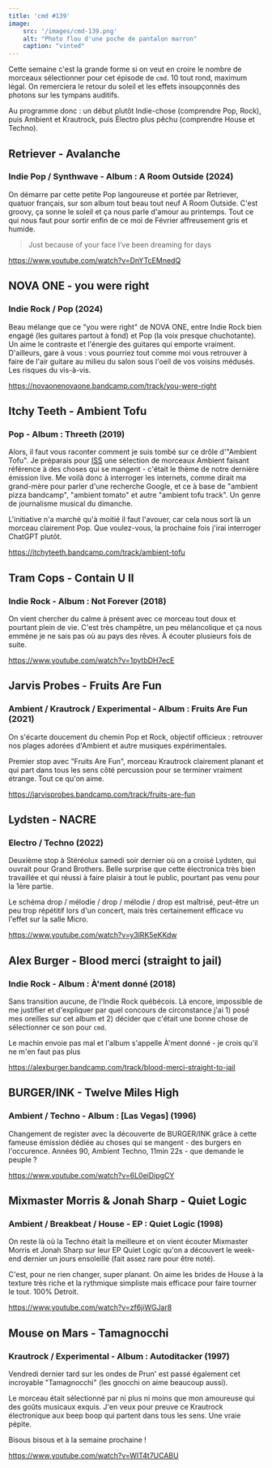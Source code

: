 ```yaml
---
title: 'cmd #139'
image:  
    src: '/images/cmd-139.png'
    alt: "Photo flou d'une poche de pantalon marron" 
    caption: "vinted"
---
```


Cette semaine c'est la grande forme si on veut en croire le nombre de morceaux sélectionner pour cet épisode de `cmd`. 10 tout rond, maximum légal. On remerciera le retour du soleil et les effets insoupçonnés des photons sur les tympans auditifs.

Au programme donc : un début plutôt Indie-chose (comprendre Pop, Rock), puis Ambient et Krautrock, puis Électro plus pêchu (comprendre House et Techno).

## Retriever - Avalanche 
### Indie Pop / Synthwave - Album : A Room Outside (2024)

On démarre par cette petite Pop langoureuse et portée par Retriever, quatuor français, sur son album tout beau tout neuf A Room Outside.
C'est groovy, ça sonne le soleil et ça nous parle d'amour au printemps. Tout ce qui nous faut pour sortir enfin de ce moi de Février affreusement gris et humide.

> Just because of your face
> I‘ve been dreaming for days

https://www.youtube.com/watch?v=DnYTcEMnedQ

## NOVA ONE - you were right
### Indie Rock / Pop (2024)

Beau mélange que ce "you were right" de NOVA ONE, entre Indie Rock bien engagé (les guitares partout à fond) et Pop (la voix presque chuchotante).
Un aime le contraste et l'énergie des guitares qui emporte vraiment. D'ailleurs, gare à vous : vous pourriez tout comme moi vous retrouver à faire de l'air guitare au milieu du salon sous l'oeil de vos voisins médusés. Les risques du vis-à-vis.

https://novaonenovaone.bandcamp.com/track/you-were-right

## Itchy Teeth - Ambient Tofu 
### Pop - Album : Threeth (2019)

Alors, il faut vous raconter comment je suis tombé sur ce drôle d'"Ambient Tofu". Je préparais pour [ISS](https://www.prun.net/emission/8MNV-iss) une sélection de morceaux Ambient faisant référence à des choses qui se mangent - c'était le thème de notre dernière émission live. Me voilà donc à interroger les internets, comme dirait ma grand-mère pour parler d'une recherche Google, et ce à base de "ambient pizza bandcamp", "ambient tomato" et autre "ambient tofu track". Un genre de journalisme musical du dimanche.

L'initiative n'a marché qu'à moitié il faut l'avouer, car cela nous sort là un morceau clairement Pop. Que voulez-vous, la prochaine fois j'irai interroger ChatGPT plutôt.

https://itchyteeth.bandcamp.com/track/ambient-tofu

## Tram Cops - Contain U II
### Indie Rock - Album : Not Forever (2018)

On vient chercher du calme à présent avec ce morceau tout doux et pourtant plein de vie. C'est très champêtre, un peu mélancolique et ça nous emmène je ne sais pas où au pays des rêves. À écouter plusieurs fois de suite.

https://www.youtube.com/watch?v=1pytbDH7ecE

## Jarvis Probes - Fruits Are Fun 
### Ambient / Krautrock / Experimental - Album : Fruits Are Fun (2021)

On s'écarte doucement du chemin Pop et Rock, objectif officieux : retrouver nos plages adorées d'Ambient et autre musiques expérimentales.

Premier stop avec "Fruits Are Fun", morceau Krautrock clairement planant et qui part dans tous les sens côté percussion pour se terminer vraiment étrange. Tout ce qu'on aime.

https://jarvisprobes.bandcamp.com/track/fruits-are-fun

## Lydsten - NACRE
### Electro / Techno (2022)

Deuxième stop à Stéréolux samedi soir dernier où on a croisé Lydsten, qui ouvrait pour Grand Brothers. Belle surprise que cette électronica très bien travaillée et qui réussi à faire plaisir à tout le public, pourtant pas venu pour la 1ère partie.

Le schéma drop / mélodie / drop / mélodie / drop est maîtrisé, peut-être un peu trop répétitif lors d'un concert, mais très certainement efficace vu l'effet sur la salle Micro.

https://www.youtube.com/watch?v=y3lRK5eKKdw

## Alex Burger - Blood merci (straight to jail)
### Indie Rock - Album : À'ment donné (2018)

Sans transition aucune, de l'Indie Rock québécois. Là encore, impossible de me justifier et d'expliquer par quel concours de circonstance j'ai 1) posé mes oreilles sur cet album et 2) décider que c'était une bonne chose de sélectionner ce son pour `cmd`.

Le machin envoie pas mal et l'album s'appelle À'ment donné - je crois qu'il ne m'en faut pas plus

https://alexburger.bandcamp.com/track/blood-merci-straight-to-jail

## BURGER/INK - Twelve Miles High 
### Ambient / Techno - Album : [Las Vegas] (1996)

Changement de register avec la découverte de BURGER/INK grâce à cette fameuse émission dédiée au choses qui se mangent - des burgers en l'occurence.
Années 90, Ambient Techno, 11min 22s - que demande le peuple ?

https://www.youtube.com/watch?v=6L0eiDipgCY

## Mixmaster Morris & Jonah Sharp - Quiet Logic
### Ambient / Breakbeat / House - EP : Quiet Logic (1998)

On reste là où la Techno était la meilleure et on vient écouter Mixmaster Morris et Jonah Sharp sur leur EP Quiet Logic qu'on a découvert le week-end dernier un jours ensoleillé (fait assez rare pour être noté).

C'est, pour ne rien changer, super planant. On aime les brides de House à la texture très riche et la rythmique simpliste mais efficace pour faire tourner le tout. 100% Detroit.

https://www.youtube.com/watch?v=zf6jiWGJar8

## Mouse on Mars - Tamagnocchi 
### Krautrock / Experimental - Album : Autoditacker (1997)

Vendredi dernier tard sur les ondes de Prun' est passé également cet incroyable "Tamagnocchi" (les gnocchi on aime beaucoup aussi). 

Le morceau était sélectionné par ni plus ni moins que mon amoureuse qui des goûts musicaux exquis. J'en veux pour preuve ce Krautrock électronique aux beep boop qui partent dans tous les sens. Une vraie pépite.

Bisous bisous et à la semaine prochaine !

https://www.youtube.com/watch?v=WIT4t7UCABU
